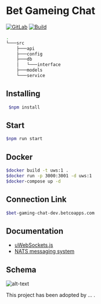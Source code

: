 # Bet Gameing Chat

[![GitLab](https://img.shields.io/badge/chat-Processing-green)](https://gitlab.betconstruct.int/bet-gaming-chat/bet-gaming-chat)
[![Build](https://img.shields.io/badge/build-passing-brightgreen)]()

```sh
.
└───src
    ├───api
    ├───config
    ├───db
    │   └───interface
    ├───models
    └───service

```

## Installing

```bash
 $npm install
```

## Start

```bash
$npm run start
```

## Docker

```bash
$docker build -t uws:1 .
$docker run -p 3000:3001 -d uws:1
$docker-compose up -d

```

## Connection Link

```bash
$bet-gaming-chat-dev.betcoapps.com

```

## Documentation

- [uWebSockets.js](https://github.com/uNetworking/uWebSockets.js)
- [NATS messaging system](https://github.com/nats-io/nats.js)

## Schema

![alt-text](https://res.infoq.com/news/2019/07/nats-event-messaging-release/en/resources/1NATS-1562077804644.png)

This project has been adopted by ... .
